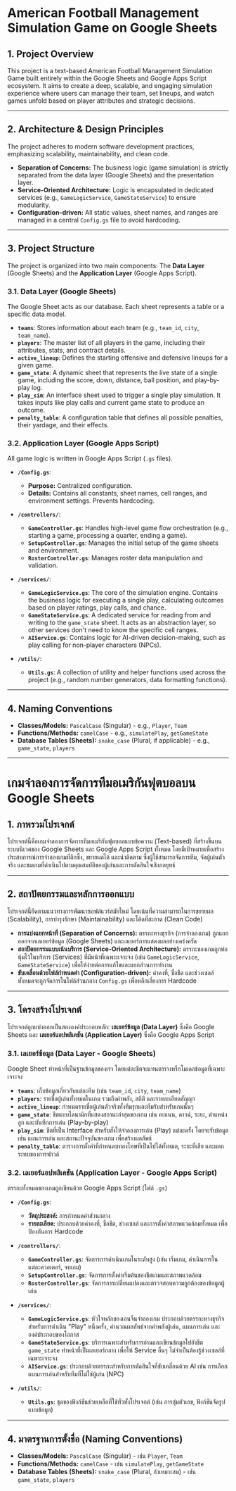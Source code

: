 # American Football Management Simulation Game on Google Sheets

## 1. Project Overview

This project is a text-based American Football Management Simulation Game built entirely within the Google Sheets and Google Apps Script ecosystem. It aims to create a deep, scalable, and engaging simulation experience where users can manage their team, set lineups, and watch games unfold based on player attributes and strategic decisions.

---

## 2. Architecture & Design Principles

The project adheres to modern software development practices, emphasizing scalability, maintainability, and clean code.

- **Separation of Concerns:** The business logic (game simulation) is strictly separated from the data layer (Google Sheets) and the presentation layer.
- **Service-Oriented Architecture:** Logic is encapsulated in dedicated services (e.g., `GameLogicService`, `GameStateService`) to ensure modularity.
- **Configuration-driven:** All static values, sheet names, and ranges are managed in a central `Config.gs` file to avoid hardcoding.

---

## 3. Project Structure

The project is organized into two main components: The **Data Layer** (Google Sheets) and the **Application Layer** (Google Apps Script).

### 3.1. Data Layer (Google Sheets)

The Google Sheet acts as our database. Each sheet represents a table or a specific data model.

- **`teams`**: Stores information about each team (e.g., `team_id`, `city`, `team_name`).
- **`players`**: The master list of all players in the game, including their attributes, stats, and contract details.
- **`active_lineup`**: Defines the starting offensive and defensive lineups for a given game.
- **`game_state`**: A dynamic sheet that represents the live state of a single game, including the score, down, distance, ball position, and play-by-play log.
- **`play_sim`**: An interface sheet used to trigger a single play simulation. It takes inputs like play calls and current game state to produce an outcome.
- **`penalty_table`**: A configuration table that defines all possible penalties, their yardage, and their effects.

### 3.2. Application Layer (Google Apps Script)

All game logic is written in Google Apps Script (`.gs` files).

- **`/Config.gs`**:
  - **Purpose:** Centralized configuration.
  - **Details:** Contains all constants, sheet names, cell ranges, and environment settings. Prevents hardcoding.

- **`/controllers/`**:
  - **`GameController.gs`**: Handles high-level game flow orchestration (e.g., starting a game, processing a quarter, ending a game).
  - **`SetupController.gs`**: Manages the initial setup of the game sheets and environment.
  - **`RosterController.gs`**: Manages roster data manipulation and validation.

- **`/services/`**:
  - **`GameLogicService.gs`**: The core of the simulation engine. Contains the business logic for executing a single play, calculating outcomes based on player ratings, play calls, and chance.
  - **`GameStateService.gs`**: A dedicated service for reading from and writing to the `game_state` sheet. It acts as an abstraction layer, so other services don't need to know the specific cell ranges.
  - **`AIService.gs`**: Contains logic for AI-driven decision-making, such as play calling for non-player characters (NPCs).

- **`/utils/`**:
  - **`Utils.gs`**: A collection of utility and helper functions used across the project (e.g., random number generators, data formatting functions).

---

## 4. Naming Conventions

- **Classes/Models:** `PascalCase` (Singular) - e.g., `Player`, `Team`
- **Functions/Methods:** `camelCase` - e.g., `simulatePlay`, `getGameState`
- **Database Tables (Sheets):** `snake_case` (Plural, if applicable) - e.g., `game_state`, `players`

---

# เกมจำลองการจัดการทีมอเมริกันฟุตบอลบน Google Sheets

## 1. ภาพรวมโปรเจกต์

โปรเจกต์นี้คือเกมจำลองการจัดการทีมอเมริกันฟุตบอลแบบข้อความ (Text-based) ที่สร้างขึ้นบนระบบนิเวศของ Google Sheets และ Google Apps Script ทั้งหมด โดยมีเป้าหมายเพื่อสร้างประสบการณ์การจำลองเกมที่ลึกซึ้ง, ขยายผลได้ และน่าติดตาม ซึ่งผู้ใช้สามารถจัดการทีม, จัดผู้เล่นตัวจริง และชมเกมที่ดำเนินไปตามคุณสมบัติของผู้เล่นและการตัดสินใจเชิงกลยุทธ์

---

## 2. สถาปัตยกรรมและหลักการออกแบบ

โปรเจกต์นี้ยึดตามแนวทางการพัฒนาซอฟต์แวร์สมัยใหม่ โดยเน้นที่ความสามารถในการขยายผล (Scalability), การบำรุงรักษา (Maintainability) และโค้ดที่สะอาด (Clean Code)

- **การแบ่งแยกหน้าที่ (Separation of Concerns):** ตรรกะทางธุรกิจ (การจำลองเกม) ถูกแยกออกจากเลเยอร์ข้อมูล (Google Sheets) และเลเยอร์การแสดงผลอย่างเคร่งครัด
- **สถาปัตยกรรมแบบเน้นบริการ (Service-Oriented Architecture):** ตรรกะของเกมถูกห่อหุ้มไว้ในบริการ (Services) ที่มีหน้าที่เฉพาะเจาะจง (เช่น `GameLogicService`, `GameStateService`) เพื่อให้ง่ายต่อการแก้ไขและแยกส่วนการทำงาน
- **ขับเคลื่อนด้วยไฟล์กำหนดค่า (Configuration-driven):** ค่าคงที่, ชื่อชีต และช่วงเซลล์ทั้งหมดจะถูกจัดการในไฟล์ส่วนกลาง `Config.gs` เพื่อหลีกเลี่ยงการ Hardcode

---

## 3. โครงสร้างโปรเจกต์

โปรเจกต์ถูกแบ่งออกเป็นสององค์ประกอบหลัก: **เลเยอร์ข้อมูล (Data Layer)** ซึ่งคือ Google Sheets และ **เลเยอร์แอปพลิเคชัน (Application Layer)** ซึ่งคือ Google Apps Script

### 3.1. เลเยอร์ข้อมูล (Data Layer - Google Sheets)

Google Sheet ทำหน้าที่เป็นฐานข้อมูลของเรา โดยแต่ละชีตจะแทนตารางหรือโมเดลข้อมูลที่เฉพาะเจาะจง

- **`teams`**: เก็บข้อมูลเกี่ยวกับแต่ละทีม (เช่น `team_id`, `city`, `team_name`)
- **`players`**: รายชื่อผู้เล่นทั้งหมดในเกม รวมถึงค่าพลัง, สถิติ และรายละเอียดสัญญา
- **`active_lineup`**: กำหนดรายชื่อผู้เล่นตัวจริงทั้งทีมรุกและทีมรับสำหรับเกมนั้นๆ
- **`game_state`**: ชีตแบบไดนามิกที่แสดงสถานะล่าสุดของเกม เช่น คะแนน, ดาวน์, ระยะ, ตำแหน่งลูก และบันทึกการเล่น (Play-by-play)
- **`play_sim`**: ชีตที่เป็น Interface สำหรับสั่งให้จำลองการเล่น (Play) แต่ละครั้ง โดยจะรับข้อมูล เช่น แผนการเล่น และสถานะปัจจุบันของเกม เพื่อสร้างผลลัพธ์
- **`penalty_table`**: ตารางการตั้งค่าที่กำหนดบทลงโทษที่เป็นไปได้ทั้งหมด, ระยะที่เสีย และผลกระทบของการฟาวล์

### 3.2. เลเยอร์แอปพลิเคชัน (Application Layer - Google Apps Script)

ตรรกะทั้งหมดของเกมถูกเขียนด้วย Google Apps Script (ไฟล์ `.gs`)

- **`/Config.gs`**:
  - **วัตถุประสงค์:** การกำหนดค่าส่วนกลาง
  - **รายละเอียด:** ประกอบด้วยค่าคงที่, ชื่อชีต, ช่วงเซลล์ และการตั้งค่าสภาพแวดล้อมทั้งหมด เพื่อป้องกันการ Hardcode

- **`/controllers/`**:
  - **`GameController.gs`**: จัดการการดำเนินเกมในระดับสูง (เช่น เริ่มเกม, ดำเนินการในแต่ละควอเตอร์, จบเกม)
  - **`SetupController.gs`**: จัดการการตั้งค่าเริ่มต้นของชีตเกมและสภาพแวดล้อม
  - **`RosterController.gs`**: จัดการการเปลี่ยนแปลงและตรวจสอบความถูกต้องของข้อมูลผู้เล่น

- **`/services/`**:
  - **`GameLogicService.gs`**: หัวใจหลักของเอนจิ้นจำลองเกม ประกอบด้วยตรรกะทางธุรกิจสำหรับการดำเนิน "Play" หนึ่งครั้ง, คำนวณผลลัพธ์จากค่าพลังผู้เล่น, แผนการเล่น และองค์ประกอบของโอกาส
  - **`GameStateService.gs`**: บริการเฉพาะสำหรับการอ่านและเขียนข้อมูลไปยังชีต `game_state` ทำหน้าที่เป็นเลเยอร์กลาง เพื่อให้ Service อื่นๆ ไม่จำเป็นต้องรู้ช่วงเซลล์ที่เฉพาะเจาะจง
  - **`AIService.gs`**: ประกอบด้วยตรรกะสำหรับการตัดสินใจที่ขับเคลื่อนด้วย AI เช่น การเลือกแผนการเล่นสำหรับทีมที่ไม่ใช่ผู้เล่น (NPC)

- **`/utils/`**:
  - **`Utils.gs`**: ชุดของฟังก์ชันช่วยเหลือที่ใช้ทั่วทั้งโปรเจกต์ (เช่น การสุ่มตัวเลข, ฟังก์ชันจัดรูปแบบข้อมูล)

---

## 4. มาตรฐานการตั้งชื่อ (Naming Conventions)

- **Classes/Models:** `PascalCase` (Singular) - เช่น `Player`, `Team`
- **Functions/Methods:** `camelCase` - เช่น `simulatePlay`, `getGameState`
- **Database Tables (Sheets):** `snake_case` (Plural, ถ้าเหมาะสม) - เช่น `game_state`, `players`